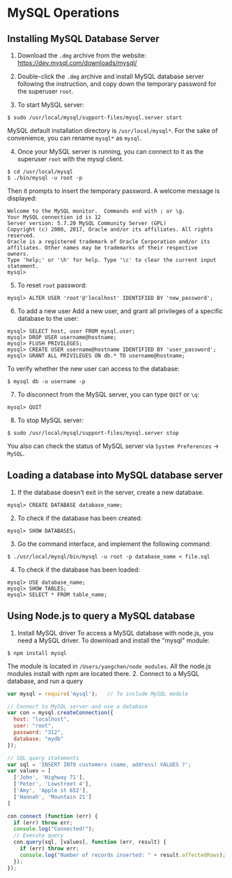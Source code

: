 # MySQL Operations
## Installing MySQL Database Server
1. Download the `.dmg` archive from the website: https://dev.mysql.com/downloads/mysql/

2. Double-click the `.dmg` archive and install MySQL database server following the instruction, and copy down the temporary password for the superuser `root`.

3. To start MySQL server:
```
$ sudo /usr/local/mysql/support-files/mysql.server start
```
MySQL default installation directory is `/usr/local/mysql*`. For the sake of convenience, you can rename `mysql*` as `mysql`.

4. Once your MySQL server is running, you can connect to it as the superuser `root` with the mysql client.
```
$ cd /usr/local/mysql
$ ./bin/mysql -u root -p
```
Then it prompts to insert the temporary password. A welcome message is displayed:
```
Welcome to the MySQL monitor.  Commands end with ; or \g.
Your MySQL connection id is 12
Server version: 5.7.20 MySQL Community Server (GPL)
Copyright (c) 2000, 2017, Oracle and/or its affiliates. All rights reserved.
Oracle is a registered trademark of Oracle Corporation and/or its
affiliates. Other names may be trademarks of their respective
owners.
Type 'help;' or '\h' for help. Type '\c' to clear the current input statement.
mysql>
```

5. To reset `root` password:
```
mysql> ALTER USER 'root'@'localhost' IDENTIFIED BY 'new_password';
```

6. To add a new user
Add a new user, and grant all privileges of a specific database to the user:
```
mysql> SELECT host, user FROM mysql.user;
mysql> DROP USER username@hostname;
mysql> FLUSH PRIVILEGES;
mysql> CREATE USER username@hostname IDENTIFIED BY 'user_password';
mysql> GRANT ALL PRIVILEGES ON db.* TO username@hostname;
```
To verify whether the new user can access to the database:
```
$ mysql db -u username -p
```

7. To disconnect from the MySQL server, you can type `QUIT` or `\q`:
```
mysql> QUIT
```

8. To stop MySQL server:
```
$ sudo /usr/local/mysql/support-files/mysql.server stop
```
You also can check the status of MySQL server via `System Preferences` -> `MySQL`.

## Loading a database into MySQL database server
1. If the database doesn't exit in the server, create a new database.
```
mysql> CREATE DATABASE database_name;
```

2. To check if the database has been created:
```
mysql> SHOW DATABASES;
```

3. Go the command interface, and implement the following command:
```
$ ./usr/local/mysql/bin/mysql -u root -p database_name < file.sql
```

4. To check if the database has been loaded:
```
mysql> USE database_name;
mysql> SHOW TABLES;
mysql> SELECT * FROM table_name;
```

## Using Node.js to query a MySQL database
1. Install MySQL driver
To access a MySQL database with node.js, you need a MySQL driver. To download and install the "mysql" module:
```
$ npm install mysql
```
The module is located in `/Users/yangchen/node_modules`. All the node.js modules install with npm are located there.
2. Connect to a MySQL database, and run a query
```javascript
var mysql = require('mysql');   // To include MySQL module

// Connect to MySQL server and use a database
var con = mysql.createConnection({             
  host: "localhost",
  user: "root",
  password: "312",
  database: "mydb"
});

// SQL query statements
var sql = 'INSERT INTO customers (name, address) VALUES ?';
var values = [
  ['John', 'Highway 71'],
  ['Peter', 'Lowstreet 4'],
  ['Amy', 'Apple st 652'],
  ['Hannah', 'Mountain 21']
]

con.connect (function (err) {
  if (err) throw err;
  console.log("Connected!");
  // Execute query
  con.query(sql, [values], function (err, result) {
    if (err) throw err;
    console.log("Number of records inserted: " + result.affectedRows);
  });
});
```
